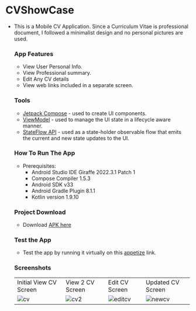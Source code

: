 # CVShowCase
- This is a Mobile CV Application. Since a Curriculum Vitae is professional document, I followed a minimalist design and no personal pictures are used.
   ### App Features
  - View User Personal Info.
  - View Professional summary.
  - Edit Any CV details
  - View web links included in a separate screen.
  
   ### Tools
  - [Jetpack Compose](https://developer.android.com/jetpack/compose) - used to create UI components.
  - [ViewModel](https://developer.android.com/topic/libraries/architecture/viewmodel) - used to manage the UI state in a lifecycle aware manner.
  - [StateFlow API](https://kotlin.github.io/kotlinx.coroutines/kotlinx-coroutines-core/kotlinx.coroutines.flow/-state-flow/) - used as a state-holder observable flow that emits the current and new state updates to the UI. 
    
   ### How To Run The App
  - Prerequisites:
     - Android Studio IDE Giraffe 2022.3.1 Patch 1
     - Compose Compiler 1.5.3
     - Android SDK v33
     - Android Gradle Plugin 8.1.1
     - Kotlin version 1.9.10
   ### Project Download
  - Download [APK here](https://drive.google.com/file/d/1AtR8Vz8SZTmLOG7NfNwDQ0YZUiZbdKFG/view?usp=sharing)
   ### Test the App
  - Test the app by running it virtually on this [appetize](https://appetize.io/app/bv6i7sryudpvd7we6p2quk7yym) link.
   ### Screenshots
   <table>
  <tr>
      <td>Initial View CV Screen</td>
      <td>View 2 CV Screen</td>
      <td>Edit CV Screen</td>
      <td>Updated CV Screen</td>
  </tr>   
  <tr>
      <td><img src="https://github.com/joykangangi/En-Dictionary/assets/64706463/17d38e2d-1f02-43fd-92aa-c3ddc9743b9d.png" alt="cv"></td>
      <td><img src="https://github.com/joykangangi/En-Dictionary/assets/64706463/f3a555fc-1e74-4b89-9fb2-b6bccbf2ed79.png" alt="cv2"></td>
      <td><img src="https://github.com/joykangangi/En-Dictionary/assets/64706463/1920dcb9-9f4a-4143-9d9f-41768dc31fb9.png" alt ="editcv"></td>
     <td><img src="https://github.com/joykangangi/En-Dictionary/assets/64706463/25a3a3d5-2aac-4eab-910e-e06debb2aef0.png" alt="newcv"></td>
  </tr> 
</table>    
